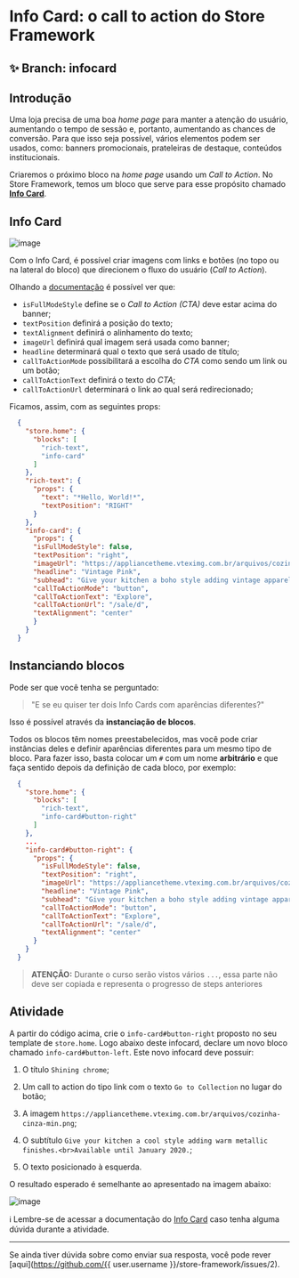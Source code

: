 # Info Card: o call to action do Store Framework

## :sparkles: **Branch:** infocard

## Introdução

Uma loja precisa de uma boa *home page* para manter a atenção do usuário, aumentando o tempo de sessão e, portanto, aumentando as chances de conversão. Para que isso seja possível, vários elementos podem ser usados, como: banners promocionais, prateleiras de destaque, conteúdos institucionais.

Criaremos o próximo bloco na *home page* usando um *Call to Action*. No Store Framework, temos um bloco que serve para esse propósito chamado [**Info Card**](https://vtex.io/docs/app/vtex.store-components/Info-Card).

## Info Card

![image](https://user-images.githubusercontent.com/18701182/68480411-7b085800-0213-11ea-9426-31dcb0d0aa7d.png)

Com o Info Card, é possível criar imagens com links e botões (no topo ou na lateral do bloco) que direcionem o fluxo do usuário (*Call to Action*).

Olhando a [documentação](https://vtex.io/docs/app/vtex.store-components/info-card#blocks-api) é possível ver que:

- `isFullModeStyle` define se o *Call to Action (CTA)* deve estar acima do banner;
- `textPosition` definirá a posição do texto;
- `textAlignment` definirá o alinhamento do texto;
- `imageUrl` definirá qual imagem será usada como banner;
- `headline` determinará qual o texto que será usado de título;
- `callToActionMode` possibilitará a escolha do *CTA* como sendo um link ou um botão;
- `callToActionText` definirá o texto do *CTA*;
- `callToActionUrl` determinará o link ao qual será redirecionado;

Ficamos, assim, com as seguintes props:

```json
  {
    "store.home": {
      "blocks": [
        "rich-text",
        "info-card"
      ]
    },
    "rich-text": {
      "props": {
        "text": "*Hello, World!*",
        "textPosition": "RIGHT"
      }
    },
    "info-card": {
      "props": {
      "isFullModeStyle": false,
      "textPosition": "right",
      "imageUrl": "https://appliancetheme.vteximg.com.br/arquivos/cozinha-rosa-min.png",
      "headline": "Vintage Pink",
      "subhead": "Give your kitchen a boho style adding vintage apparels.<br>Available until January 2020.",
      "callToActionMode": "button",
      "callToActionText": "Explore",
      "callToActionUrl": "/sale/d",
      "textAlignment": "center"
      }
    }
  }
```

## Instanciando blocos

Pode ser que você tenha se perguntado: 
> "E se eu quiser ter dois Info Cards com aparências diferentes?" 

Isso é possível através da **instanciação de blocos**.

Todos os blocos têm nomes preestabelecidos, mas você pode criar instâncias deles e definir aparências diferentes para um mesmo tipo de bloco. Para fazer isso, basta colocar um `#` com um nome **arbitrário** e que faça sentido depois da definição de cada bloco, por exemplo:

```json
  {
    "store.home": {
      "blocks": [
        "rich-text",
        "info-card#button-right"
      ]
    },
    ...
    "info-card#button-right": {
      "props": {
        "isFullModeStyle": false,
        "textPosition": "right",
        "imageUrl": "https://appliancetheme.vteximg.com.br/arquivos/cozinha-rosa-min.png",
        "headline": "Vintage Pink",
        "subhead": "Give your kitchen a boho style adding vintage apparels.<br>Available until January 2020.",
        "callToActionMode": "button",
        "callToActionText": "Explore",
        "callToActionUrl": "/sale/d",
        "textAlignment": "center"
      }
    }
  }
```

> **ATENÇÃO:** Durante o curso serão vistos vários `...`, essa parte não deve ser copiada e representa o progresso de steps anteriores

## Atividade

A partir do código acima, crie o `info-card#button-right` proposto no seu template de `store.home`. Logo abaixo deste infocard, declare um novo bloco chamado `info-card#button-left`. Este novo infocard deve possuir:

 1. O título `Shining chrome`;
 
 2. Um call to action do tipo link com o texto `Go to Collection` no lugar do botão;
 
 3. A imagem `https://appliancetheme.vteximg.com.br/arquivos/cozinha-cinza-min.png`;
 
 4. O subtítulo `Give your kitchen a cool style adding warm metallic finishes.<br>Available until January 2020.`;
 
 5. O texto posicionado à esquerda.
 

O resultado esperado é semelhante ao apresentado na imagem abaixo:

![image](https://appliancetheme.vteximg.com.br/arquivos/info-card-activity.png)

:information_source: Lembre-se de acessar a documentação do [Info Card](https://vtex.io/docs/app/vtex.store-components/Info-Card) caso tenha alguma dúvida durante a atividade.

----

Se ainda tiver dúvida sobre como enviar sua resposta, você pode rever [aqui](https://github.com/{{ user.username }}/store-framework/issues/2).
